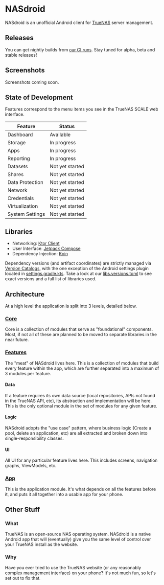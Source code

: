 # NASdroid

NASdroid is an unofficial Android client for [TrueNAS](https://www.truenas.com/) server management.

## Releases

You can get nightly builds from [our CI runs](https://github.com/boswelja/NASdroid/actions/workflows/build-nightly.yml).
Stay tuned for alpha, beta and stable releases!

## Screenshots

Screenshots coming soon.

## State of Development

Features correspond to the menu items you see in the TrueNAS SCALE web interface.

| Feature         | Status          |
|-----------------|-----------------|
| Dashboard       | Available       |
| Storage         | In progress     |
| Apps            | In progress     |
| Reporting       | In progress     |
| Datasets        | Not yet started |
| Shares          | Not yet started |
| Data Protection | Not yet started |
| Network         | Not yet started |
| Credentials     | Not yet started |
| Virtualization  | Not yet started |
| System Settings | Not yet started |

## Libraries

- Networking: [Ktor Client](https://ktor.io/)
- User Interface: [Jetpack Compose](https://developer.android.com/jetpack/compose)
- Dependency Injection: [Koin](https://insert-koin.io/)

Dependency versions (and artifact coordinates) are strictly managed via [Version Catalogs](https://docs.gradle.org/current/userguide/platforms.html), with the one exception of the Android settings plugin located in [settings.gradle.kts](./settings.gradle.kts).
Take a look at our [libs.versions.toml](./gradle/libs.versions.toml) to see exact versions and a full list of libraries used.

## Architecture

At a high level the application is split into 3 levels, detailed below.

### [Core](./core/)

Core is a collection of modules that serve as "foundational" components. Most, if not all of these are planned to be moved to separate libraries in the near future.

### [Features](./features/)

The "meat" of NASdroid lives here. This is a collection of modules that build every feature within the app, which are further separated into a maximum of 3 modules per feature.

#### Data

If a feature requires its own data source (local repositories, APIs not found in the TrueNAS API, etc), its abstraction and implementation will be here. This is the only optional module in the set of modules for any given feature.

#### Logic

NASdroid adopts the "use case" pattern, where business logic (Create a pool, delete an application, etc) are all extracted and broken down into single-responsibility classes.

#### UI

All UI for any particular feature lives here. This includes screens, navigation graphs, ViewModels, etc.

### [App](./app/)

This is the application module. It's what depends on all the features before it, and puts it all together into a usable app for your phone.

## Other Stuff

### What

TrueNAS is an open-source NAS operating system. NASdroid is a native Android app that will (eventually) give you the same level of control over your TrueNAS install as the website.

### Why

Have you ever tried to use the TrueNAS website (or any reasonably complex management interface) on your phone? It's not much fun, so let's set out to fix that.
